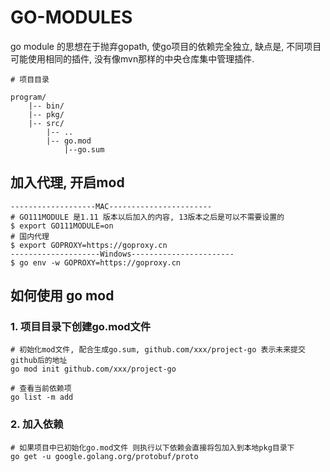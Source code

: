 # GO-MODULES

go module 的思想在于抛弃gopath, 使go项目的依赖完全独立, 缺点是, 不同项目可能使用相同的插件, 没有像mvn那样的中央仓库集中管理插件.

```
# 项目目录

program/
    |-- bin/
    |-- pkg/
    |-- src/
        |-- ..
        |-- go.mod
            |--go.sum
```

## 加入代理, 开启mod
```
-------------------MAC-----------------------
# GO111MODULE 是1.11 版本以后加入的内容, 13版本之后是可以不需要设置的
$ export GO111MODULE=on
# 国内代理
$ export GOPROXY=https://goproxy.cn
--------------------Windows-----------------------
$ go env -w GOPROXY=https://goproxy.cn
```

## 如何使用 go mod

### 1. 项目目录下创建go.mod文件
```
# 初始化mod文件, 配合生成go.sum, github.com/xxx/project-go 表示未来提交github后的地址
go mod init github.com/xxx/project-go

# 查看当前依赖项
go list -m add
```
### 2. 加入依赖
```
# 如果项目中已初始化go.mod文件 则执行以下依赖会直接将包加入到本地pkg目录下
go get -u google.golang.org/protobuf/proto

```

